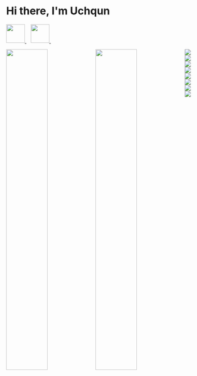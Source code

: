 # Hi there, I'm Uchqun 

<a href="https://www.linkedin.com/in/uchqun-usmonov-686b30232/" target="_blank"> <img src="https://img.icons8.com/fluent/48/000000/linkedin.png" width="50px"/> </a>&nbsp;&nbsp;
<a href="https://t.me/Usmonov_Uchqun" target="_blank"> <img src="https://img.icons8.com/fluency/48/000000/telegram-app.png" width="50px"/> </a>&nbsp;&nbsp;

<img align="left" width="47%" src="https://github-readme-stats.vercel.app/api?username=uchqunusmonov&show_icons=true" />
<img align="left" width="47%" src="https://github-readme-stats.vercel.app/api/top-langs/?username=uchqunusmonov&layout=compact" />
<img align="left" src="https://img.shields.io/badge/python-3670A0?style=for-the-badge&logo=python&logoColor=ffdd54" />
<img src="https://img.shields.io/badge/django-%23092E20.svg?style=for-the-badge&logo=django&logoColor=white" />
<img align="left" src="https://img.shields.io/badge/DJANGO-REST-ff1709?style=for-the-badge&logo=django&logoColor=white&color=ff1709&labelColor=gray" />
<img align="left" src="https://img.shields.io/badge/postgres-%23316192.svg?style=for-the-badge&logo=postgresql&logoColor=white" />
<img align="left" src="https://img.shields.io/badge/html5-%23E34F26.svg?style=for-the-badge&logo=html5&logoColor=white" />
<img align="left" src="https://img.shields.io/badge/css3-%231572B6.svg?style=for-the-badge&logo=css3&logoColor=white" />
<img align="left" src="https://img.shields.io/badge/AWS-%23FF9900.svg?style=for-the-badge&logo=amazon-aws&logoColor=white" />
<img align="left" src="https://img.shields.io/badge/Linux-FCC624?style=for-the-badge&logo=linux&logoColor=black" />













